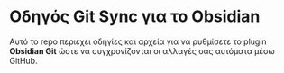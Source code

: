 # Οδηγός Git Sync για το Obsidian

Αυτό το repo περιέχει οδηγίες και αρχεία για να ρυθμίσετε το plugin **Obsidian Git** ώστε να συγχρονίζονται οι αλλαγές σας αυτόματα μέσω GitHub.
